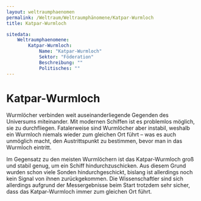```yaml
---
layout: weltraumphaenomen
permalink: /Weltraum/Weltraumphänomene/Katpar-Wurmloch
title: Katpar-Wurmloch

sitedata:
    Weltraumphaenomene:
        Katpar-Wurmloch:
            Name: "Katpar-Wurmloch"
            Sektor: "Föderation"
            Beschreibung: ""
            Politisches: ""
---
```


# Katpar-Wurmloch

Wurmlöcher verbinden weit auseinanderliegende Gegenden des Universums miteinander. Mit modernen Schiffen ist es problemlos möglich, sie zu durchfliegen. Fatalerweise sind Wurmlöcher aber instabil, weshalb ein Wurmloch niemals wieder zum gleichen Ort führt – was es auch unmöglich macht, den Austrittspunkt zu bestimmen, bevor man in das Wurmloch eintritt.

Im Gegensatz zu den meisten Wurmlöchern ist das Katpar-Wurmloch groß und stabil genug, um ein Schiff hindurchzuschicken. Aus diesem Grund wurden schon viele Sonden hindurchgeschickt, bislang ist allerdings noch kein Signal von ihnen zurückgekommen. Die Wissenschaftler sind sich allerdings aufgrund der Messergebnisse beim Start trotzdem sehr sicher, dass das Katpar-Wurmloch immer zum gleichen Ort führt.
